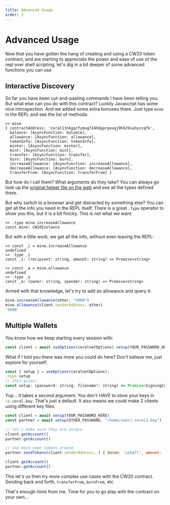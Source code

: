 ```yaml
---
title: Advanced Usage
order: 3
---
```


# Advanced Usage

Now that you have gotten the hang of creating and using a CW20 token contract,
and are starting to appreciate the power and ease of use of the repl over shell
scripting, let's dig in a bit deeper of some advanced functions you can use

## Interactive Discovery

So far you have been cut-and-pasting commands I have been telling you. But what else
can you do with this contract? Luckily Javascript has some nice introspection. And we
added some extra bonuses there. Just type `mine` in the REPL and see the list of methods:

```
>> mine
{ contractAddress: 'coral13nkgqrfymug724h8pprpexqj9h629sa3yzcqfk',
  balance: [AsyncFunction: balance],
  allowance: [AsyncFunction: allowance],
  tokenInfo: [AsyncFunction: tokenInfo],
  minter: [AsyncFunction: minter],
  mint: [AsyncFunction: mint],
  transfer: [AsyncFunction: transfer],
  burn: [AsyncFunction: burn],
  increaseAllowance: [AsyncFunction: increaseAllowance],
  decreaseAllowance: [AsyncFunction: decreaseAllowance],
  transferFrom: [AsyncFunction: transferFrom] }
```

But how do I call them? What arguments do they take?
You can always go look up the
[original helper file on the web](https://github.com/CosmWasm/cosmwasm-plus/blob/master/contracts/cw20-base/helpers.ts#L151-L167)
and see all the types defined there.

But why switch to a browser and get distracted by something else?
You can get all the info you need in the REPL itself.
There is a great `.type` operator to show you this, but it is a bit finicky.
This is not what we want:

```
>> .type mine.increaseAllowance
const mine: CW20Instance
```

But with a little work, we get all the info, without even leaving the REPL:

```
>> const _i = mine.increaseAllowance
undefined
>> .type _i
const _i: (recipient: string, amount: string) => Promise<string>

>> const _a = mine.allowance
undefined
>> .type _a
const _a: (owner: string, spender: string) => Promise<string>
```

Armed with that knowledge, let's try to add an allowance and query it:

```js
mine.increaseAllowance(other, "5000")
mine.allowance(client.senderAddress, other)
'5000'
```

## Multiple Wallets

You know how we keep starting every session with:

```js
const client = await useOptions(coralnetOptions).setup(YOUR_PASSWORD_HERE);
```

What if I told you there was more you could do here? Don't believe me, just explore
for yourself:

```js
const { setup } = useOptions(coralnetOptions);
.type setup
// this gives:
const setup: (password: string, filename?: string) => Promise<SigningCosmWasmClient>
```

Yup... it takes a second argument. You don't HAVE to store your keys in `~/.coral.key`. That's just
a default. It also means we could make 2 clients using different key files.

```js
const client = await setup(YOUR_PASSWORD_HERE)
const partner = await setup(OTHER_PASSWORD, "/home/user/.coral2.key")

// let's make sure they are unique
client.getAccount()
partner.getAccount()

// and move some tokens around
partner.sendTokens(client.senderAddress, [ { denom: 'ushell', amount: '200000' }])

client.getAccount()
partner.getAccount()
```

This let's us then try more complex use cases with the CW20 contract.
Sending back and forth, `transferFrom`, `burnFrom`, etc

That's enough hints from me.
Time for you to go play with the contract on your own...
